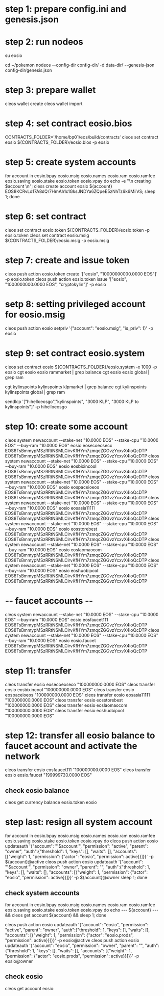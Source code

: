# step 1: prepare config.ini and genesis.json

# step 2: run nodeos
su eosio

cd ~/pokemon
nodeos --config-dir config-dir/ -d data-dir/  --genesis-json config-dir/genesis.json

# step 3: prepare wallet
cleos wallet create
cleos wallet import <eosio-private-key>

# step 4: set contract eosio.bios
CONTRACTS_FOLDER='/home/bp01/eos/build/contracts'
cleos set contract eosio ${CONTRACTS_FOLDER}/eosio.bios -p eosio

# step 5: create system accounts
for account in eosio.bpay eosio.msig eosio.names eosio.ram eosio.ramfee eosio.saving eosio.stake eosio.token eosio.vpay
do
  echo -e "\n creating $account \n";
  cless create account eosio ${account} EOS8KCRvLd17A8dQr7HmAh1c1GksJNDYa6ZQpeE5zNhTz6k6MiiVS;
  sleep 1;
done

# step 6: set contract
cleos set contract eosio.token ${CONTRACTS_FOLDER}/eosio.token -p eosio.token
cleos set contract eosio.msig ${CONTRACTS_FOLDER}/eosio.msig -p eosio.msig

# step 7: create and issue token
cleos push action eosio.token create '["eosio", "10000000000.0000 EOS"]' -p eosio.token
cleos push action eosio.token issue '["eosio",  "1000000000.0000 EOS", "cryptokylin"]' -p eosio

# setp 8: setting privileged account for eosio.msig
cleos push action eosio setpriv '{"account": "eosio.msig", "is_priv": 1}' -p eosio

# step 9: set contract eosio.system
cleos set contract eosio ${CONTRACTS_FOLDER}/eosio.system -x 1000 -p eosio
cgt eosio eosio rammarket | grep balance
cgt eosio eosio global | grep ram


cgt kylinspoints kylinspoints klpmarket | grep balance
cgt kylinspoints kylinspoints global | grep ram

sendklp '["hihelloeosgo","kylinspoints", "3000 KLP", "3000 KLP to kylinspoints"]' -p hihelloeosgo

# step 10: create some account
cleos system newaccount --stake-net "10.0000 EOS" --stake-cpu "10.0000 EOS" --buy-ram "10.0000 EOS"  eosio eosecoeoseco EOS8TsBmmypMSzRRtNSMLCirvKfHYm7zmqcZGGvzYcxvX4ioQcDTP EOS8TsBmmypMSzRRtNSMLCirvKfHYm7zmqcZGGvzYcxvX4ioQcDTP
cleos system newaccount --stake-net "10.0000 EOS" --stake-cpu "10.0000 EOS" --buy-ram "10.0000 EOS"  eosio eosbixincool EOS8TsBmmypMSzRRtNSMLCirvKfHYm7zmqcZGGvzYcxvX4ioQcDTP EOS8TsBmmypMSzRRtNSMLCirvKfHYm7zmqcZGGvzYcxvX4ioQcDTP
cleos system newaccount --stake-net "10.0000 EOS" --stake-cpu "10.0000 EOS" --buy-ram "10.0000 EOS"  eosio eospaceioeos EOS8TsBmmypMSzRRtNSMLCirvKfHYm7zmqcZGGvzYcxvX4ioQcDTP EOS8TsBmmypMSzRRtNSMLCirvKfHYm7zmqcZGGvzYcxvX4ioQcDTP
cleos system newaccount --stake-net "10.0000 EOS" --stake-cpu "10.0000 EOS" --buy-ram "10.0000 EOS"  eosio eosasia11111 EOS8TsBmmypMSzRRtNSMLCirvKfHYm7zmqcZGGvzYcxvX4ioQcDTP EOS8TsBmmypMSzRRtNSMLCirvKfHYm7zmqcZGGvzYcxvX4ioQcDTP
cleos system newaccount --stake-net "10.0000 EOS" --stake-cpu "10.0000 EOS" --buy-ram "10.0000 EOS"  eosio eosstorebest EOS8TsBmmypMSzRRtNSMLCirvKfHYm7zmqcZGGvzYcxvX4ioQcDTP EOS8TsBmmypMSzRRtNSMLCirvKfHYm7zmqcZGGvzYcxvX4ioQcDTP
cleos system newaccount --stake-net "10.0000 EOS" --stake-cpu "10.0000 EOS" --buy-ram "10.0000 EOS"  eosio eoslaomaocom EOS8TsBmmypMSzRRtNSMLCirvKfHYm7zmqcZGGvzYcxvX4ioQcDTP EOS8TsBmmypMSzRRtNSMLCirvKfHYm7zmqcZGGvzYcxvX4ioQcDTP
cleos system newaccount --stake-net "10.0000 EOS" --stake-cpu "10.0000 EOS" --buy-ram "10.0000 EOS"  eosio eoshuobipool EOS8TsBmmypMSzRRtNSMLCirvKfHYm7zmqcZGGvzYcxvX4ioQcDTP EOS8TsBmmypMSzRRtNSMLCirvKfHYm7zmqcZGGvzYcxvX4ioQcDTP

# --  faucet accounts -- 
cleos system newaccount --stake-net "10.0000 EOS" --stake-cpu "10.0000 EOS" --buy-ram "10.0000 EOS"  eosio eosfaucet111 EOS8TsBmmypMSzRRtNSMLCirvKfHYm7zmqcZGGvzYcxvX4ioQcDTP EOS8TsBmmypMSzRRtNSMLCirvKfHYm7zmqcZGGvzYcxvX4ioQcDTP
cleos system newaccount --stake-net "10.0000 EOS" --stake-cpu "10.0000 EOS" --buy-ram "10.0000 EOS"  eosio eosio.faucet EOS8TsBmmypMSzRRtNSMLCirvKfHYm7zmqcZGGvzYcxvX4ioQcDTP EOS8TsBmmypMSzRRtNSMLCirvKfHYm7zmqcZGGvzYcxvX4ioQcDTP

# step 11: transfer
cleos  transfer  eosio  eosecoeoseco  "100000000.0000 EOS"
cleos  transfer  eosio  eosbixincool  "100000000.0000 EOS"
cleos  transfer  eosio  eospaceioeos  "100000000.0000 EOS"
cleos  transfer  eosio  eosasia11111  "100000000.0000 EOS"
cleos  transfer  eosio  eosstorebest  "100000000.0000 EOS"
cleos  transfer  eosio  eoslaomaocom  "100000000.0000 EOS"
cleos  transfer  eosio  eoshuobipool  "100000000.0000 EOS"


# step 12: transfer all eosio balance to faucet account and activate the network
cleos  transfer  eosio  eosfaucet111  "100000000.0000 EOS"
cleos  transfer  eosio  eosio.faucet  "199999730.0000 EOS"

## check eosio balance
cleos get currency balance eosio.token eosio


# step last: resign all system account
for account in eosio.bpay eosio.msig eosio.names eosio.ram eosio.ramfee eosio.saving eosio.stake eosio.token eosio.vpay
do
  cleos push action eosio updateauth '{"account": "'$account'", "permission": "active", "parent": "owner", "auth":{"threshold": 1, "keys": [], "waits": [], "accounts": [{"weight": 1, "permission": {"actor": "eosio", "permission": active}}]}}' -p ${account}@active
  cleos push action eosio updateauth '{"account": "'$account'", "permission": "owner", "parent": "",       "auth":{"threshold": 1, "keys": [], "waits": [], "accounts": [{"weight": 1, "permission": {"actor": "eosio", "permission": active}}]}}' -p ${account}@owner
  sleep 1;
done

## check system accounts
for account in eosio.bpay eosio.msig eosio.names eosio.ram eosio.ramfee eosio.saving eosio.stake eosio.token eosio.vpay
do
  echo --- ${account} --- && cleos get account ${account} && sleep 1;
done

cleos push action eosio updateauth '{"account": "eosio", "permission": "active", "parent": "owner", "auth":{"threshold": 1, "keys": [], "waits": [], "accounts": [{"weight": 1, "permission": {"actor": "eosio.prods", "permission": active}}]}}' -p eosio@active
cleos push action eosio updateauth '{"account": "eosio", "permission": "owner", "parent": "",       "auth":{"threshold": 1, "keys": [], "waits": [], "accounts": [{"weight": 1, "permission": {"actor": "eosio.prods", "permission": active}}]}}' -p eosio@owner

## check eosio
cleos get account eosio